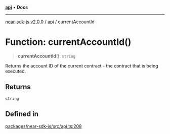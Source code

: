 [**api**](../README.md) • **Docs**

***

[near-sdk-js v2.0.0](../../packages.md) / [api](../README.md) / currentAccountId

# Function: currentAccountId()

> **currentAccountId**(): `string`

Returns the account ID of the current contract - the contract that is being executed.

## Returns

`string`

## Defined in

[packages/near-sdk-js/src/api.ts:208](https://github.com/dim-daskalov/near-sdk-js/blob/be0ff522287d0e67e883a4ff1964fefe089540e8/packages/near-sdk-js/src/api.ts#L208)
